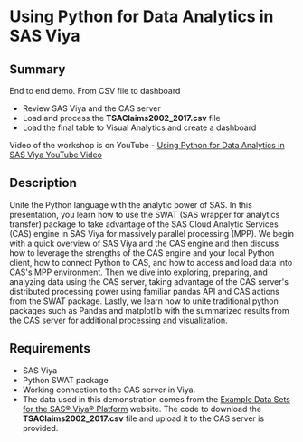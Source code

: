 # Using Python for Data Analytics in SAS Viya

## Summary

End to end demo. From CSV file to dashboard

- Review SAS Viya and the CAS server
- Load and process the **TSAClaims2002_2017.csv** file
- Load the final table to Visual Analytics and create a dashboard

Video of the workshop is on YouTube - [Using Python for Data Analytics in SAS Viya YouTube Video](https://www.youtube.com/watch?v=skd9-it5NPU)

## Description

Unite the Python language with the analytic power of SAS. In this presentation, you learn how to use the SWAT (SAS wrapper for analytics transfer) package to take advantage of the SAS Cloud Analytic Services (CAS) engine in SAS Viya for massively parallel processing (MPP). We begin with a quick overview of SAS Viya and the CAS engine and then discuss how to leverage the strengths of the CAS engine and your local Python client, how to connect Python to CAS, and how to access and load data into CAS's MPP environment. Then we dive into exploring, preparing, and analyzing data using the CAS server, taking advantage of the CAS server's distributed processing power using familiar pandas API and CAS actions from the SWAT package. Lastly, we learn how to unite traditional python packages such as Pandas and matplotlib with the summarized results from the CAS server for additional processing and visualization.


## Requirements
- SAS Viya
- Python SWAT package
- Working connection to the CAS server in Viya.
- The data used in this demonstration comes from the [Example Data Sets for the SAS® Viya® Platform](https://support.sas.com/documentation/onlinedoc/viya/examples.htm) website. The code to download the **TSAClaims2002_2017.csv** file and upload it to the CAS server is provided.

